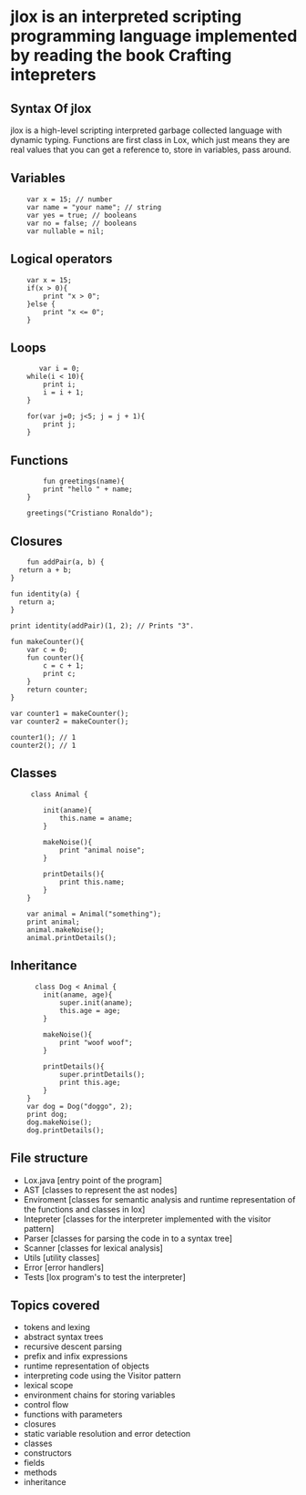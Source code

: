 # jlox is an interpreted scripting programming language implemented by reading the book Crafting intepreters

## Syntax Of jlox
jlox is a high-level scripting interpreted garbage collected language with dynamic typing. Functions are first class in Lox, which just means they are real values that you can get a reference to, store in variables, pass around.


## Variables
```
    var x = 15; // number
    var name = "your name"; // string
    var yes = true; // booleans
    var no = false; // booleans
    var nullable = nil;
```

## Logical operators
```
    var x = 15;
    if(x > 0){
        print "x > 0";
    }else {
        print "x <= 0";    
    }
```


## Loops
```
       var i = 0;
    while(i < 10){
        print i;
        i = i + 1;
    }
    
    for(var j=0; j<5; j = j + 1){
        print j;
    }
```

## Functions
```
        fun greetings(name){
        print "hello " + name;
    }
    
    greetings("Cristiano Ronaldo");
```

## Closures
```
    fun addPair(a, b) {
  return a + b;
}

fun identity(a) {
  return a;
}

print identity(addPair)(1, 2); // Prints "3".

fun makeCounter(){
    var c = 0;
    fun counter(){
        c = c + 1;
        print c;
    }
    return counter;
}

var counter1 = makeCounter();
var counter2 = makeCounter();

counter1(); // 1
counter2(); // 1
```

## Classes
```
     class Animal {
        
        init(aname){
            this.name = aname;
        }
        
        makeNoise(){
            print "animal noise";
        }
        
        printDetails(){
            print this.name;
        }
    }
    
    var animal = Animal("something");
    print animal;
    animal.makeNoise();
    animal.printDetails();
```


## Inheritance
```
      class Dog < Animal {
        init(aname, age){
            super.init(aname);
            this.age = age;
        }
        
        makeNoise(){
            print "woof woof";
        }
        
        printDetails(){
            super.printDetails();
            print this.age;
        }
    }
    var dog = Dog("doggo", 2);
    print dog;
    dog.makeNoise();
    dog.printDetails();

```

## File structure

- Lox.java [entry point of the program]
- AST [classes to represent the ast nodes]
- Enviroment [classes for semantic analysis and runtime representation of the functions and classes in lox]
- Intepreter [classes for the interpreter implemented with the visitor pattern]
- Parser [classes for parsing the code in to a syntax tree]
- Scanner [classes for lexical analysis]
- Utils [utility classes]
- Error [error handlers]
- Tests [lox program's to test the interpreter]

## Topics covered

- tokens and lexing
- abstract syntax trees
- recursive descent parsing
- prefix and infix expressions
- runtime representation of objects
- interpreting code using the Visitor pattern
- lexical scope
- environment chains for storing variables
- control flow
- functions with parameters
- closures
- static variable resolution and error detection
- classes
- constructors
- fields
- methods
- inheritance
